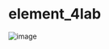 # element_4lab
![image](https://user-images.githubusercontent.com/94109262/208115819-c14c40b6-6e18-42a5-a55a-551457daf8ba.png)

